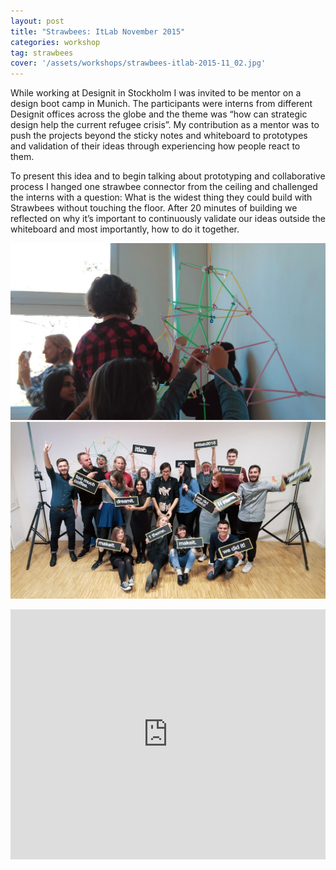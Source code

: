 ```yaml
---
layout: post
title: "Strawbees: ItLab November 2015"
categories: workshop
tag: strawbees
cover: '/assets/workshops/strawbees-itlab-2015-11_02.jpg'
---
```


While working at Designit in Stockholm I was invited to be mentor on a design boot camp in Munich. The participants were interns from different Designit offices across the globe and the theme was “how can strategic design help the current refugee crisis”. My contribution as a mentor was to push the projects beyond the sticky notes and whiteboard to prototypes and validation of their ideas through experiencing how people react to them.

To present this idea and to begin talking about prototyping and collaborative process I hanged one strawbee connector from the ceiling and challenged the interns with a question: What is the widest thing they could build with Strawbees without touching the floor. After 20 minutes of building we reflected on why it’s important to continuously validate our ideas outside the whiteboard and most importantly, how to do it together.

![](/assets/workshops/strawbees-itlab-2015-11_01.jpg)
![](/assets/workshops/strawbees-itlab-2015-11_02.jpg)

<iframe src="https://player.vimeo.com/video/149256545?color=fbfe34&title=0&byline=0&portrait=0" width="100%" height="400" frameborder="0" webkitallowfullscreen mozallowfullscreen allowfullscreen></iframe>
